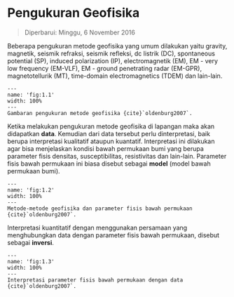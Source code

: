 # Pengukuran Geofisika
> Diperbarui: Minggu, 6 November 2016 

Beberapa pengukuran metode geofisika yang umum dilakukan yaitu gravity, magnetik, seismik refraksi, seismik refleksi, dc listrik (DC), spontaneous potential (SP), induced polarization (IP), electromagnetik (EM), EM - very low frequency (EM-VLF), EM - ground penetrating radar (EM-GPR), magnetotellurik (MT), time-domain electromagnetics (TDEM) dan lain-lain.

```{figure} /figures/chap1/tutorials/surveys.png
---
name: 'fig:1.1'
width: 100%
---
Gambaran pengukuran metode geofisika {cite}`oldenburg2007`.
```

Ketika melakukan pengukuran metode geofisika di lapangan maka akan didapatkan **data**. Kemudian dari data tersebut perlu dinterpretasi, baik berupa interpretasi kualitatif ataupun kuantatif. Interpretasi ini dilakukan agar bisa menjelaskan kondisi bawah permukaan bumi yang berupa parameter fisis densitas, susceptibilitas, resistivitas dan lain-lain. Parameter fisis bawah permukaan ini biasa disebut sebagai **model** (model bawah permukaan bumi).

```{figure} /figures/chap1/tutorials/techniques-targets.png
---
name: 'fig:1.2'
width: 100%
---
Metode-metode geofisika dan parameter fisis bawah permukaan {cite}`oldenburg2007`.
```

Interpretasi kuantitatif dengan menggunakan persamaan yang menghubungkan data dengan parameter fisis bawah permukaan, disebut sebagai **inversi**.


```{figure} /figures/chap1/tutorials/interpretation.jpg
---
name: 'fig:1.3'
width: 100%
---
Interpretasi parameter fisis bawah permukaan dengan data {cite}`oldenburg2007`.
```